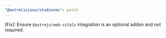 ```yaml
---
"@astrolicious/studiocms": patch
---
```


[Fix]: Ensure `@astrojs/web-vitals` integration is an optional addon and not required.

